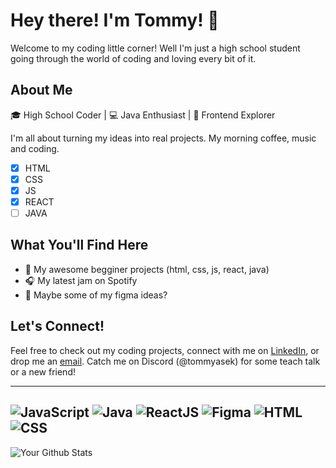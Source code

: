 # Hey there! I'm Tommy! 🌟

Welcome to my coding little corner! 
Well I'm just a high school student going through the world of coding and loving every bit of it.

## About Me

🎓 High School Coder | 💻 Java Enthusiast | 🎨 Frontend Explorer

I'm all about turning my ideas into real projects. My morning coffee, music and coding.

- [x] HTML
- [x] CSS
- [x] JS
- [x] REACT
- [ ] JAVA

## What You'll Find Here

- 🚀 My awesome begginer projects (html, css, js, react, java)
- 🎧 My latest jam on Spotify
- 🎨 Maybe some of my figma ideas?

## Let's Connect!

Feel free to check out my coding projects, connect with me on [LinkedIn](https://www.linkedin.com/in/tomáš-dvořáček-4a3383280/), or drop me an [email](mailto:dvoracek.tomas@outlook.com). Catch me on Discord (@tommyasek) for some teach talk or a new friend!

---
![JavaScript](https://skillicons.dev/icons?i=js) ![Java](https://skillicons.dev/icons?i=java) ![ReactJS](https://skillicons.dev/icons?i=react) ![Figma](https://skillicons.dev/icons?i=figma) ![HTML](https://skillicons.dev/icons?i=html) ![CSS](https://skillicons.dev/icons?i=css)
---

![Your Github Stats](https://github-readme-stats.vercel.app/api?username=tommys0&show_icons=true&hide_border=true)
